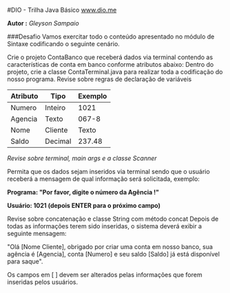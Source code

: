 #DIO - Trilha Java Básico
www.dio.me

**Autor :**
*Gleyson Sampaio*

###Desafio
Vamos exercitar todo o conteúdo apresentado no módulo de Sintaxe codificando o seguinte cenário.

Crie o projeto ContaBanco que receberá dados via terminal contendo as características de conta em banco conforme atributos abaixo:
Dentro do projeto, crie a classe ContaTerminal.java para realizar toda a codificação do nosso programa.
Revise sobre regras de declaração de variáveis

|Atributo	|Tipo	|Exemplo|
|-----|----|-----|
|Numero	|Inteiro	|1021|
|Agencia	|Texto	|067-8|
|Nome |Cliente	|Texto	|MARIO ANDRADE|
|Saldo	|Decimal	|237.48|

_Revise sobre terminal, main args e a classe Scanner_

Permita que os dados sejam inseridos via terminal sendo que o usuário receberá a mensagem de qual informação será solicitada, exemplo:

**Programa: "Por favor, digite o número da Agência !"**

**Usuário: 1021 (depois ENTER para o próximo campo)**

Revise sobre concatenação e classe String com método concat
Depois de todas as informações terem sido inseridas, o sistema deverá exibir a seguinte mensagem:

"Olá [Nome Cliente], obrigado por criar uma conta em nosso banco, sua agência é [Agencia], conta [Numero] e seu saldo [Saldo] já está disponível para saque".

Os campos em [ ] devem ser alterados pelas informações que forem inseridas pelos usuários.